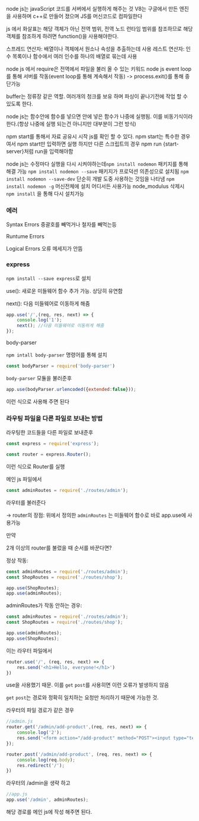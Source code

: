 node js는 javaScript 코드를 서버에서 실행하게 해주는 것
V8는 구글에서 만든 엔진을 사용하며 c++로 만들어 졌으며 JS를 머신코드로 컴파일한다

js 에서 화살표는 해당 객체가 아닌 전역 범위, 전역 노드 런타임 범위를 참조하므로 해당 객체를 참조하게
하려면 function()을 사용해야한다.

스프레드 연산자: 배열이나 객체에서 원소나 속성을 추출하는데 사용
레스트 연산자: 인수 목록이나 함수에서 여러 인수를 하나의 배열로 묶는데 사용

node js 에서 require은 전역에서 파일을 불러 올 수 있는 키워드
node js event loop를 통해 서버를 작동(event loop를 통해 계속해서 작동) -> process.exit()를 통해 중단가능

buffer는 정류장 같은 역할. 여러개의 청크를 보유 하며 파싱이 끝나기전에 작업 할 수 있도록 한다.

node js는 함수안에 함수를 넣으면 안에 넣은 함수가 나중에 실행됨. 이를 비동기식이라 한다.(항상 나중에 실행
되는건 아니지만 대부분이 그런 방식)

npm start를 통해서 자료 공유시 시작 js를 확인 할 수 있다.
npm start는 특수한 경우여서 npm start만 입력하면 실행 하지만 다른 스크립트의 경우 npm run {start-server}처럼 run을 입력해야함

node js는 수정마다 실행을 다시 시켜야하는데`npm install nodemon` 패키지를 통해 해결 가능 
`npm install nodemon --save` 패키지가 프로덕션 의존성으로 설치됨
`npm install nodemon --save-dev` 단순히 개발 도중 사용하는 것임을 나타냄
`npm install nodemon -g` 머신전체에 설치 어디서든 사용가능
node_modulus 삭제시 `npm install` 을 통해 다시 설치가능

### 에러

Syntax Errors 중괄호를 빼먹거나 철자를 빼먹는등 

Runtume Errors 

Logical Errors 오류 메세지가 안뜸 



### express

`npm install --save express`로 설치

use(): 새로운 미들웨어 함수 추가 가능. 상당히 유연함

next():  다음 미들웨어로 이동하게 해줌

```js
app.use('/',(req, res, next) => {
    console.log('1');
    next(); //다음 미들웨어로 이동하게 해줌
});
```

body-parser

`npm intall body-parser` 명령어를 통해 설치

``` js
const bodyParser = require('body-parser')
```

`body-parser` 모듈을 불러준후

```js
app.use(bodyParser.urlencoded({extended:false}));
```

이런 식으로 사용해 주면 된다



### 라우팅 파일을 다른 파일로 보내는 방법

라우팅한 코드들을 다른 파일로 보내준후 

```js
const express = require('express');

const router = express.Router();
```

이런 식으로 Router를 실행

메인 js 파일에서 

```js
const adminRoutes = require('./routes/admin');
```

라우터를 불러준다

-> router의 장점:  위에서 정의한 `adminRoutes` 는 미들웨어 함수로 바로 app.use에 사용가능

만약

2개 이상의 router를 불렀을 때 순서를 바꾼다면?

정상 작동:

```js
const adminRoutes = require('./routes/admin');
const ShopRoutes = require('./routes/shop');

app.use(ShopRoutes);
app.use(adminRoutes);
```

adminRoutes가 작동 안하는 경우:

```js
const adminRoutes = require('./routes/admin');
const ShopRoutes = require('./routes/shop');

app.use(adminRoutes);
app.use(ShopRoutes);
```

이는 라우터 파일에서

```js
router.use('/', (req, res, next) => {
    res.send('<h1>Hello, everyone!</h1>')
})
```

use을 사용했기 때문. 이를 `get` `post`를 사용히면 이런 오류가 발생하지 않음

`get` `post`는 경로와 정확히 일치하는 요청만 처리하기 때문에 가능한 것.



라우터의 파일 경로가 같은 경우

```js
//admin.js
router.get('/admin/add-product',(req, res, next) => {
    console.log('2');
    res.send('<form action="/add-product" method="POST"><input type="text" name="title"><button type="submit">Add Product</button> </form>');
});

router.post('/admin/add-product', (req, res, next) => {
    console.log(req.body);
    res.redirect('/');
})
```

라우터의 /admin을 생략 하고

```js
//app.js
app.use('/admin', adminRoutes);
```

해당 경로를 메인 js에 작성 해주면 된다.